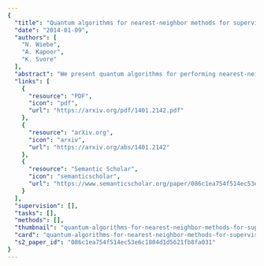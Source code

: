 ```yaml
---
{
  "title": "Quantum algorithms for nearest-neighbor methods for supervised and unsupervised learning",
  "date": "2014-01-09",
  "authors": [
    "N. Wiebe",
    "A. Kapoor",
    "K. Svore"
  ],
  "abstract": "We present quantum algorithms for performing nearest-neighbor learning and k-means clustering. At the core of our algorithms are fast and coherent quantum methods for computing the Euclidean distance both directly and via the inner product which we couple with methods for performing amplitude estimation that do not require measurement. We prove upper bounds on the number of queries to the input data required to compute such distances and find the nearest vector to a given test example. In the worst case, our quantum algorithms lead to polynomial reductions in query complexity relative to Monte Carlo algorithms. We also study the performance of our quantum nearest-neighbor algorithms on several real-world binary classification tasks and find that the classification accuracy is competitive with classical methods.",
  "links": [
    {
      "resource": "PDF",
      "icon": "pdf",
      "url": "https://arxiv.org/pdf/1401.2142.pdf"
    },
    {
      "resource": "arXiv.org",
      "icon": "arxiv",
      "url": "https://arxiv.org/abs/1401.2142"
    },
    {
      "resource": "Semantic Scholar",
      "icon": "semanticscholar",
      "url": "https://www.semanticscholar.org/paper/086c1ea754f514ec53e6c1804d1d5621fb8fa031"
    }
  ],
  "supervision": [],
  "tasks": [],
  "methods": [],
  "thumbnail": "quantum-algorithms-for-nearest-neighbor-methods-for-supervised-and-unsupervised-learning-thumb.jpg",
  "card": "quantum-algorithms-for-nearest-neighbor-methods-for-supervised-and-unsupervised-learning-card.jpg",
  "s2_paper_id": "086c1ea754f514ec53e6c1804d1d5621fb8fa031"
}
---
```


